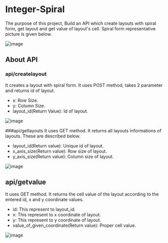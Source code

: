 # Integer-Spiral

The purpose of this project, Build an API which create layouts with spiral form, get layout and get value of layout's cell. Spiral form representative picture is given below.

![image](https://user-images.githubusercontent.com/61617734/170842611-ec5f6513-7e40-4665-a7d6-0207eda58184.png)

## About API

### api/createlayout
It creates a layout with spiral form. It uses POST method, takes 2 parameter and returns id of layout.
- x: Row Size.
- y: Column Size.
- layout_id(Return Value): Id of layout.

![image](https://user-images.githubusercontent.com/61617734/170842525-d77d2293-b7f4-4bff-9e15-552c5bf8635e.png)

###api/getlayouts
It uses GET method. It returns all layouts informations of layouts. These are described below.  
- layout_id(Return value): Unique id of layout.
- x_axis_size(Return value): Row size of layout.
- y_axis_size(Return value): Column size of layout.

![image](https://user-images.githubusercontent.com/61617734/170842724-9006411a-6f30-48ed-ad7f-4c505647df9a.png)

## api/getvalue
It uses GET method. It returns the cell value of the layout according to the entered id, x and y coordinate values.
- id: This represent to layout_id.
- x: This represent to x coordinate of layout.
- y: This represent to y coordinate of layout.
- value_of_given_coordinate(Return value): Proper cell value.

![image](https://user-images.githubusercontent.com/61617734/170843020-81391c05-bc77-43b1-acc7-a5654e68648d.png)

